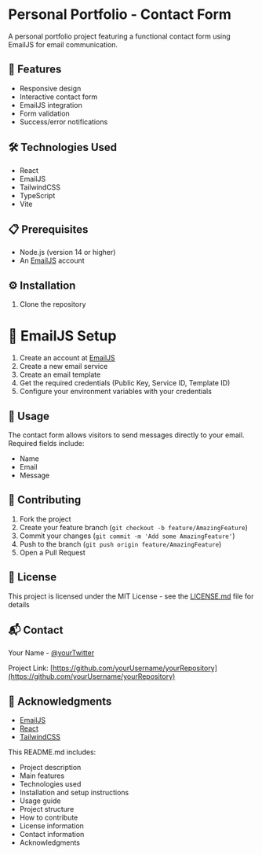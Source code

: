 # Personal Portfolio - Contact Form

A personal portfolio project featuring a functional contact form using EmailJS for email communication.

## 🚀 Features

- Responsive design
- Interactive contact form
- EmailJS integration
- Form validation
- Success/error notifications

## 🛠️ Technologies Used

- React
- EmailJS
- TailwindCSS
- TypeScript
- Vite

## 📋 Prerequisites

- Node.js (version 14 or higher)
- An [EmailJS](https://www.emailjs.com/) account

## ⚙️ Installation

1. Clone the repository

# 📧 EmailJS Setup

1. Create an account at [EmailJS](https://www.emailjs.com/)
2. Create a new email service
3. Create an email template
4. Get the required credentials (Public Key, Service ID, Template ID)
5. Configure your environment variables with your credentials

## 🔧 Usage

The contact form allows visitors to send messages directly to your email. Required fields include:
- Name
- Email
- Message

## 👥 Contributing

1. Fork the project
2. Create your feature branch (`git checkout -b feature/AmazingFeature`)
3. Commit your changes (`git commit -m 'Add some AmazingFeature'`)
4. Push to the branch (`git push origin feature/AmazingFeature`)
5. Open a Pull Request

## 📄 License

This project is licensed under the MIT License - see the [LICENSE.md](LICENSE.md) file for details

## 📬 Contact

Your Name - [@yourTwitter](https://twitter.com/yourTwitter)

Project Link: [https://github.com/yourUsername/yourRepository](https://github.com/yourUsername/yourRepository)

## 🎉 Acknowledgments

- [EmailJS](https://www.emailjs.com/)
- [React](https://reactjs.org/)
- [TailwindCSS](https://tailwindcss.com/)

This README.md includes:
- Project description
- Main features
- Technologies used
- Installation and setup instructions
- Usage guide
- Project structure
- How to contribute
- License information
- Contact information
- Acknowledgments
